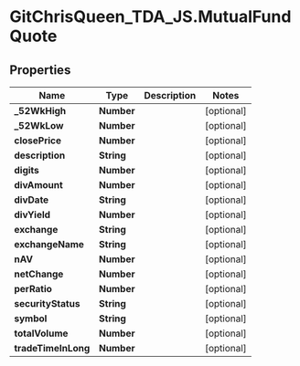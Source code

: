 # GitChrisQueen_TDA_JS.MutualFundQuote

## Properties
Name | Type | Description | Notes
------------ | ------------- | ------------- | -------------
**_52WkHigh** | **Number** |  | [optional] 
**_52WkLow** | **Number** |  | [optional] 
**closePrice** | **Number** |  | [optional] 
**description** | **String** |  | [optional] 
**digits** | **Number** |  | [optional] 
**divAmount** | **Number** |  | [optional] 
**divDate** | **String** |  | [optional] 
**divYield** | **Number** |  | [optional] 
**exchange** | **String** |  | [optional] 
**exchangeName** | **String** |  | [optional] 
**nAV** | **Number** |  | [optional] 
**netChange** | **Number** |  | [optional] 
**perRatio** | **Number** |  | [optional] 
**securityStatus** | **String** |  | [optional] 
**symbol** | **String** |  | [optional] 
**totalVolume** | **Number** |  | [optional] 
**tradeTimeInLong** | **Number** |  | [optional] 


